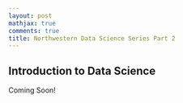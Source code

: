 ```yaml
---
layout: post
mathjax: true
comments: true
title: Northwestern Data Science Series Part 2
---
```

## Introduction to Data Science
Coming Soon!
<!--stackedit_data:
eyJoaXN0b3J5IjpbNzgyOTUyNzc4LC0yMzU5OTkyMDVdfQ==
-->